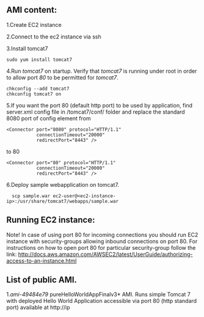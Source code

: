 AMI content:
----
1.Create EC2 instance

2.Connect to the ec2 instance via ssh

3.Install tomcat7


    sudo yum install tomcat7
4.Run *tomcat7* on startup. Verify that *tomcat7* is running under root in order to allow port *80* to be permitted for *tomcat7*.


    chkconfig --add tomcat7
    chkconfig tomcat7 on
5.If you want the port 80 (default http port) to be used by application, find server.xml config file in /tomcat7/conf/ folder and replace the standard 8080 port of config element from


    <Connector port="8080" protocol="HTTP/1.1"
               connectionTimeout="20000"
               redirectPort="8443" />

to 80

    <Connector port="80" protocol="HTTP/1.1"
               connectionTimeout="20000"
               redirectPort="8443" />


6.Deploy sample webapplication on tomcat7.

      scp sample.war ec2-user@<ec2-instance-ip>:/usr/share/tomcat7/webapps/sample.war

Running EC2 instance:
----
Note! In case of using port 80 for incoming connections you should run EC2 instance with security-groups allowing inbound connections on port 80. For instructions on how to open port 80 for particular security-group follow the link:
http://docs.aws.amazon.com/AWSEC2/latest/UserGuide/authorizing-access-to-an-instance.html

List of public AMI.
----
1.*ami-49484e79* pureHelloWorldAppFinalv3* AMI. Runs simple Tomcat 7 with deployed Hello World Application accessible via port 80 (http standard port) available at http://ip
